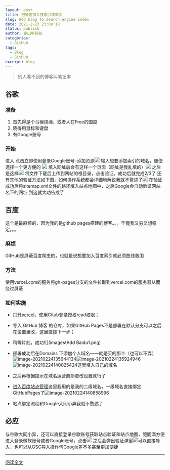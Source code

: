 ```yaml
---
layout: post
title: 把博客加入搜索引擎索引
slug: Add blog to search engine index
date: 2021-2-23 23:09:18
status: publish
author: 穿山甲叔叔
categories: 
  - GitHub
tags:
  - Blog
  - GitHub
excerpt: blog
---
```




> 别人看不到的博客叫笔记本
## 谷歌
### 准备
1. 首先得是个马猴烧酒，或者人在Free的国度
2. 晓得用鼠标和键盘
3. 有Google账号

### 开始
进入
点击立即使用登录Google账号-添加资源![](images\XxLzMQkCBAgQIECAAAECBAgQIECAAAECBAgQIECAAAECBAgsdYGaiUx+NQIECBAgQIAAAQIECBAgQIAAAQIECBAgQIAAAQIECBBYVIGnUYz7fwBC7m+8cDzHZQAAAABJRU5ErkJggg==.jpg)
输入想要添加索引的域名，随便选择一个更方便的
![](images\D7ELEe7DeQtOAAAAAElFTkSuQmCC.jpg)
填入网址后会有这样一个页面（网址是我乱填的）![](images\3.jpg)
之后是这样![](images\5.jpg)
将文件下载后上传到网站的根目录，点击验证。成功后就完成2/3了
还有其他的验证方法如下图，如何操作系统都会详细地解说我就不赘述了![](images\6.jpg)
在验证成功后将sitemap.xml文件的路径填入站点地图中，之后Google会自动验证网站名下的网址
到这就大功告成了

## 百度
这个是最麻烦的，因为我的是github pages搭建的博客。。。毕竟我又穷又想稳定。。。
### 麻烦
GitHub是屏蔽百度爬虫的，也就是说想要加入百度索引就必须曲线救国
### 方法
使用vercel.com的服务将gh-pages分支的文件拉取到vercel.com的服务器从而绕过屏蔽
### 如何实施

- [打开vercel](https://vercel.com/)，使用Gitub登录授权read权限；
- 导入 GitHub 博客 的仓库，如果GitHub Pages不是部署在默认分支可以之后在设置里改，这里直接下一步；

- 稍等片刻，成功![](images\Add Baidu1.png)

- 部署成功后在Domains 下添加个人域名——就是买的那个（也可以不弄）![image-20210224135644134](images\image-20210224135644134.png)![image-20210224135924946](images\image-20210224135924946.png)![image-20210224140025424](images\image-20210224140025424.png)这里填入自己的域名

- 之后再根据提示在域名运营商那更改设置就行了

- [进入百度站点管理](https://ziyuan.baidu.com/site/index#/)这里我用的是我的二级域名，一级域名直接绑定GitHubPages了![image-20210224140858996](images\image-20210224140858996.png)

- 站点绑定流程和Google大同小异我就不赘述了

  



## 必应
与谷歌大同小异，还可以直接登录谷歌账号获取站点验证和站点地图，肥肠滴方便
进入登录微软账号或者Google账号，点击![](images\7.jpg)
之后会弹出验证弹窗![](images\8.jpg)可以直接导入，也可以从GSC导入操作何Google差不多甚至更加便捷

------

[阅读全文](https://csjss.top/archives/Add%20blog%20to%20search%20engine%20index/)

